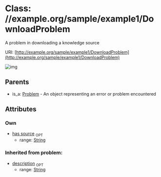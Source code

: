 
# Class: //example.org/sample/example1/DownloadProblem


A problem in downloading a knowledge source

URI: [http://example.org/sample/example1/DownloadProblem](http://example.org/sample/example1/DownloadProblem)


![img](http://yuml.me/diagram/nofunky;dir:TB/class/[Problem],[Problem]^-[DownloadProblem&#124;has_source:string%20%3F;description(i):string%20%3F])

## Parents

 *  is_a: [Problem](Problem.md) - An object representing an error or problem encountered

## Attributes


### Own

 * [has source](has_source.md)  <sub>OPT</sub>
    * range: [String](types/String.md)

### Inherited from problem:

 * [description](description.md)  <sub>OPT</sub>
    * range: [String](types/String.md)
